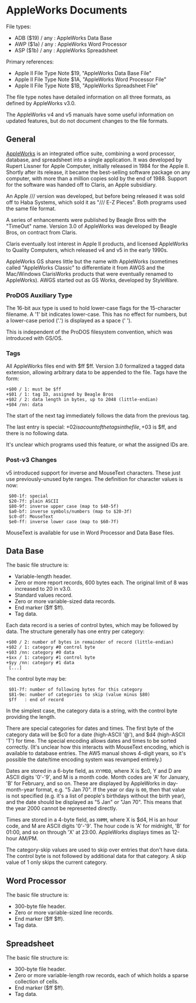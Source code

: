 # AppleWorks Documents #

File types:
 - ADB ($19) / any : AppleWorks Data Base
 - AWP ($1a) / any : AppleWorks Word Processor
 - ASP ($1b) / any : AppleWorks Spreadsheet

Primary references:
 - Apple II File Type Note $19, "AppleWorks Data Base File"
 - Apple II File Type Note $1A, "AppleWorks Word Processor File"
 - Apple II File Type Note $1B, "AppleWorks Spreadsheet File"

The file type notes have detailed information on all three formats, as defined by AppleWorks v3.0.

The AppleWorks v4 and v5 manuals have some useful information on updated features, but do not
document changes to the file formats.

## General ##

[AppleWorks](https://en.wikipedia.org/wiki/AppleWorks) is an integrated office suite, combining
a word processor, database, and spreadsheet into a single application.  It was developed by
Rupert Lissner for Apple Computer, initially released in 1984 for the Apple II.  Shortly after
its release, it became the best-selling software package on any computer, with more than a
million copies sold by the end of 1988.  Support for the software was handed off to Claris, an
Apple subsidiary.

An Apple /// version was developed, but before being released it was sold off to Haba Systems,
which sold it as "/// E-Z Pieces".  Both programs used the same file format.

A series of enhancements were published by Beagle Bros with the "TimeOut" name.  Version 3.0 of
AppleWorks was developed by Beagle Bros, on contract from Claris.

Claris eventually lost interest in Apple II products, and licensed AppleWorks to Quality Computers,
which released v4 and v5 in the early 1990s.

AppleWorks GS shares little but the name with AppleWorks (sometimes called "AppleWorks Classic"
to differentiate it from AWGS and the Mac/Windows ClarisWorks products that were eventually
renamed to AppleWorks).  AWGS started out as GS Works, developed by StyleWare.

### ProDOS Auxiliary Type ###

The 16-bit aux type is used to hold lower-case flags for the 15-character filename.  A '1' bit
indicates lower-case.  This has no effect for numbers, but a lower-case period ('.') is displayed
as a space (' ').

This is independent of the ProDOS filesystem convention, which was introduced with GS/OS.

### Tags ###

All AppleWorks files end with $ff $ff.  Version 3.0 formalized a tagged data extension, allowing
arbitrary data to be appended to the file.  Tags have the form:
```
+$00 / 1: must be $ff
+$01 / 1: tag ID, assigned by Beagle Bros
+$02 / 2: data length in bytes, up to 2048 (little-endian)
+$04 /nn: data
```
The start of the next tag immediately follows the data from the previous tag.

The last entry is special: +$02 is a count of the tags in the file, +$03 is $ff, and there is
no following data.

It's unclear which programs used this feature, or what the assigned IDs are.

### Post-v3 Changes ###

v5 introduced support for inverse and MouseText characters.  These just use previously-unused
byte ranges.  The definition for character values is now:
```
 $00-1f: special
 $20-7f: plain ASCII
 $80-9f: inverse upper case (map to $40-5f)
 $a0-bf: inverse symbols/numbers (map to $20-3f)
 $c0-df: MouseText
 $e0-ff: inverse lower case (map to $60-7f)
```
MouseText is available for use in Word Processor and Data Base files.

## Data Base ##

The basic file structure is:

 - Variable-length header.
 - Zero or more report records, 600 bytes each.  The original limit of 8 was increased to 20
   in v3.0.
 - Standard values record.
 - Zero or more variable-sized data records.
 - End marker ($ff $ff).
 - Tag data.

Each data record is a series of control bytes, which may be followed by data.  The structure
generally has one entry per category:
```
+$00 / 2: number of bytes in remainder of record (little-endian)
+$02 / 1: category #0 control byte
+$03 /nn: category #0 data
+$xx / 1: category #1 control byte
+$yy /nn: category #1 data
 [...]
```
The control byte may be:
```
 $01-7f: number of following bytes for this category
 $81-9e: number of categories to skip (value minus $80)
 $ff   : end of record
```
In the simplest case, the category data is a string, with the control byte providing the length.

There are special categories for dates and times.  The first byte of the category data will be
$c0 for a date (high-ASCII '@'), and $d4 (high-ASCII 'T') for time.  The special encoding allows
dates and times to be sorted correctly.  (It's unclear how this interacts with MouseText
encoding, which is available to database entries.  The AW5 manual shows 4-digit years, so it's
possible the date/time encoding system was revamped entirely.)

Dates are stored in a 6-byte field, as `XYYMDD`, where X is $c0, Y and D are ASCII digits '0'-'9',
and M is a month code.  Month codes are 'A' for January, 'B' for February, and so on.  These are
displayed by AppleWorks in day-month-year format, e.g. "5 Jan 70".  If the year or day is `00`,
then that value is not specified (e.g. it's a list of people's birthdays without the birth year),
and the date should be displayed as "5 Jan" or "Jan 70".  This means that the year 2000 cannot be
represented directly.

Times are stored in a 4-byte field, as `XHMM`, where X is $d4, H is an hour code, and M are ASCII
digits '0'-'9'.  The hour code is 'A' for midnight, 'B' for 01:00, and so on through 'X' at 23:00.
AppleWorks displays times as 12-hour AM/PM.

The category-skip values are used to skip over entries that don't have data.  The control byte is
not followed by additional data for that category.  A skip value of 1 only skips the current
category.

## Word Processor ##

The basic file structure is:

 - 300-byte file header.
 - Zero or more variable-sized line records.
 - End marker ($ff $ff).
 - Tag data.

## Spreadsheet ##

The basic file structure is:

 - 300-byte file header.
 - Zero or more variable-length row records, each of which holds a sparse collection of cells.
 - End marker ($ff $ff).
 - Tag data.

